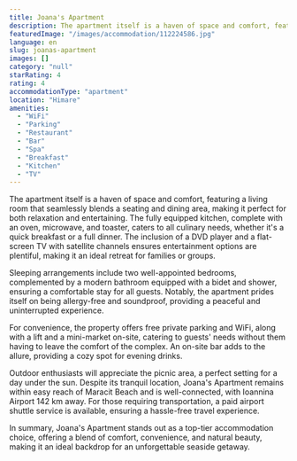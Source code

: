 ```yaml
---
title: Joana's Apartment
description: The apartment itself is a haven of space and comfort, featuring a living room that seamlessly blends a seating and dining area, making it perfect for both relax
featuredImage: "/images/accommodation/112224586.jpg"
language: en
slug: joanas-apartment
images: []
category: "null"
starRating: 4
rating: 4
accommodationType: "apartment"
location: "Himare"
amenities:
  - "WiFi"
  - "Parking"
  - "Restaurant"
  - "Bar"
  - "Spa"
  - "Breakfast"
  - "Kitchen"
  - "TV"
---
```


The apartment itself is a haven of space and comfort, featuring a living room that seamlessly blends a seating and dining area, making it perfect for both relaxation and entertaining. The fully equipped kitchen, complete with an oven, microwave, and toaster, caters to all culinary needs, whether it's a quick breakfast or a full dinner. The inclusion of a DVD player and a flat-screen TV with satellite channels ensures entertainment options are plentiful, making it an ideal retreat for families or groups.

Sleeping arrangements include two well-appointed bedrooms, complemented by a modern bathroom equipped with a bidet and shower, ensuring a comfortable stay for all guests. Notably, the apartment prides itself on being allergy-free and soundproof, providing a peaceful and uninterrupted experience.

For convenience, the property offers free private parking and WiFi, along with a lift and a mini-market on-site, catering to guests' needs without them having to leave the comfort of the complex. An on-site bar adds to the allure, providing a cozy spot for evening drinks.

Outdoor enthusiasts will appreciate the picnic area, a perfect setting for a day under the sun. Despite its tranquil location, Joana's Apartment remains within easy reach of Maracit Beach and is well-connected, with Ioannina Airport 142 km away. For those requiring transportation, a paid airport shuttle service is available, ensuring a hassle-free travel experience.

In summary, Joana's Apartment stands out as a top-tier accommodation choice, offering a blend of comfort, convenience, and natural beauty, making it an ideal backdrop for an unforgettable seaside getaway.

